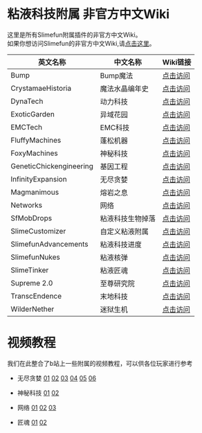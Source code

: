 # 粘液科技附属 非官方中文Wiki

这里是所有Slimefun附属插件的非官方中文Wiki。  
如果你想访问Slimefun的非官方中文Wiki,请[点击这里](https://slimefun-wiki.guizhanss.cn/)。

<!--这里按照插件英文名的字母顺序排序-->
| 英文名称 | 中文名称 | Wiki链接 |
| ------ | ------- | ------- |
| Bump | Bump魔法 | [点击访问](/bump/) |
| CrystamaeHistoria | 魔法水晶编年史 | [点击访问](/crystamae-historia/) |
| DynaTech | 动力科技 | [点击访问](/dyna-tech/) |
| ExoticGarden | 异域花园 | [点击访问](/exotic-garden/) |
| EMCTech | EMC科技 | [点击访问](/emc-tech/) |
| FluffyMachines | 蓬松机器 | [点击访问](/fluffy-machines/) |
| FoxyMachines | 神秘科技 | [点击访问](/foxy-machines/) |
| GeneticChickengineering | 基因工程 | [点击访问](/geneticchickengineering/) |
| InfinityExpansion | 无尽贪婪 | [点击访问](/infinity-expansion/) |
| Magmanimous | 熔岩之息 | [点击访问](/magmanimous/) |
| Networks | 网络 | [点击访问](/networks/) |
| SfMobDrops | 粘液科技生物掉落 | [点击访问](/sf-mob-drops/) |
| SlimeCustomizer | 自定义粘液附属 | [点击访问](/slime-customizer/) |
| SlimefunAdvancements | 粘液科技进度 | [点击访问](/slimefun-advancements/) |
| SlimefunNukes | 粘液核弹 | [点击访问](/custom-plugins/Slimefun-Nukes) |
| SlimeTinker | 粘液匠魂 | [点击访问](/slime-tinker/) |
| Supreme 2.0 | 至尊研究院 | [点击访问](/supreme/) |
| TranscEndence | 末地科技 | [点击访问](/transc-endence/) |
| WilderNether | 迷狱生机 | [点击访问](/wilder-nether/) |

# 视频教程

我们在此整合了b站上一些附属的视频教程，可以供各位玩家进行参考

- 无尽贪婪 [01](https://www.bilibili.com/video/BV1vY411L7uW/?spm_id_from=333.999.0.0) [02](https://www.bilibili.com/video/BV1zS4y1C78n/?spm_id_from=333.999.0.0) [03](https://www.bilibili.com/video/BV1br4y1h7dC/?spm_id_from=333.999.0.0) [04](https://www.bilibili.com/video/BV1k34y1C7sV/?spm_id_from=333.999.0.0) [05](https://www.bilibili.com/video/BV1Tb4y147Z1/?spm_id_from=333.999.0.0) [06](https://www.bilibili.com/video/BV13a41117dA/?spm_id_from=333.999.0.0)

- 神秘科技 [01](https://www.bilibili.com/video/BV1t3411W7vW/?spm_id_from=333.999.0.0) [02](https://www.bilibili.com/video/BV1qZ4y1z7i9/?spm_id_from=333.999.0.0)

- 网络     [01](https://www.bilibili.com/video/BV1vR4y1F77F/?spm_id_from=333.999.0.0) [02](https://www.bilibili.com/video/BV1Zb4y1H7Dm/?spm_id_from=333.999.0.0) [03](https://www.bilibili.com/video/BV1Lr4y1p7J5/?spm_id_from=333.999.0.0)

- 匠魂     [01](https://www.bilibili.com/video/BV1Da411n7gq/?spm_id_from=333.999.0.0) [02](https://www.bilibili.com/video/BV1AV4y1J74c/?spm_id_from=333.999.0.0)
